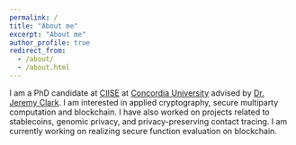 ```yaml
---
permalink: /
title: "About me"
excerpt: "About me"
author_profile: true
redirect_from: 
  - /about/
  - /about.html
---
```

I am a PhD candidate at [CIISE](https://www.concordia.ca/ginacody/info-systems-eng.html) at [Concordia University](https://www.concordia.ca/) advised by [Dr. Jeremy Clark](https://users.encs.concordia.ca/~clark/). I am interested in applied cryptography, secure multiparty computation and blockchain. I have also worked on projects related to stablecoins, genomic privacy, and privacy-preserving contact tracing. I am currently working on realizing secure function evaluation on blockchain.

